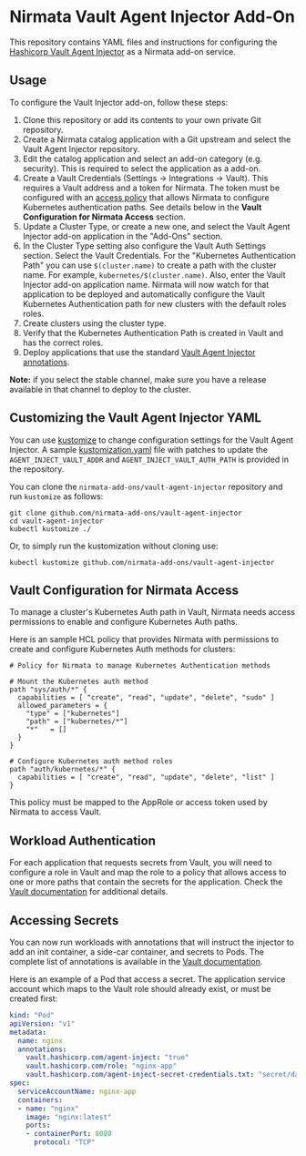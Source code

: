 # Nirmata Vault Agent Injector Add-On

This repository contains YAML files and instructions for configuring the [Hashicorp Vault Agent Injector](https://www.vaultproject.io/docs/platform/k8s/injector) as a Nirmata add-on service.

## Usage

To configure the Vault Injector add-on, follow these steps:
1. Clone this repository or add its contents to your own private Git repository. 
3. Create a Nirmata catalog application with a Git upstream and select the Vault Agent Injector repository.
4. Edit the catalog application and select an add-on category (e.g. security). This is required to select the application as a add-on.
5. Create a Vault Credentials (Settings -> Integrations -> Vault). This requires a Vault address and a token for Nirmata. The token must be configured with an [access policy](#vault-configuration-for-nirmata-access) that allows Nirmata to configure Kubernetes authentication paths. See details below in the **Vault Configuration for Nirmata Access** section. 
5. Update a Cluster Type, or create a new one, and select the Vault Agent Injector add-on application in the "Add-Ons" section.
6. In the Cluster Type setting also configure the Vault Auth Settings section. Select the Vault Credentials. For the "Kubernetes Authentication Path" you can use `$(cluster.name)` to create a path with the cluster name. For example, `kubernetes/$(cluster.name)`. Also, enter the Vault Injector add-on application name. Nirmata will now watch for that application to be deployed and automatically configure the Vault Kubernetes Authentication path for new clusters with the default roles roles.
6. Create clusters using the cluster type.
7. Verify that the Kubernetes Authentication Path is created in Vault and has the correct roles.
8. Deploy applications that use the standard [Vault Agent Injector annotations](https://www.vaultproject.io/docs/platform/k8s/injector/annotations). 

**Note:** if you select the stable channel, make sure you have a release available in that channel to deploy to the cluster. 

## Customizing the Vault Agent Injector YAML

You can use [kustomize](https://kubernetes-sigs.github.io/kustomize/) to change configuration settings for the Vault Agent Injector. A sample [kustomization.yaml](kustomization.yaml) file with patches to update the `AGENT_INJECT_VAULT_ADDR` and `AGENT_INJECT_VAULT_AUTH_PATH` is provided in the repository.

You can clone the `nirmata-add-ons/vault-agent-injector` repository and run `kustomize` as follows:

```
git clone github.com/nirmata-add-ons/vault-agent-injector
cd vault-agent-injector
kubectl kustomize ./
```

Or, to simply run the kustomization without cloning use: 

```
kubectl kustomize github.com/nirmata-add-ons/vault-agent-injector
```

## Vault Configuration for Nirmata Access

To manage a cluster's Kubernetes Auth path in Vault, Nirmata needs access permissions to enable and configure Kubernetes Auth paths. 

Here is an sample HCL policy that provides Nirmata with permissions to create and configure Kubernetes Auth methods for clusters:

```
# Policy for Nirmata to manage Kubernetes Authentication methods

# Mount the Kubernetes auth method
path "sys/auth/*" {
  capabilities = [ "create", "read", "update", "delete", "sudo" ]
  allowed_parameters = {
    "type" = ["kubernetes"]
    "path" = ["kubernetes/*"]
    "*"   = []
  }
}

# Configure Kubernetes auth method roles
path "auth/kubernetes/*" {
  capabilities = [ "create", "read", "update", "delete", "list" ]
}
```

This policy must be mapped to the AppRole or access token used by Nirmata to access Vault.

## Workload Authentication

For each application that requests secrets from Vault, you will need to configure a role in Vault and map the role to a policy that allows access to one or more paths that contain the secrets for the application. Check the [Vault documentation](https://www.vaultproject.io/docs/auth/kubernetes.html#configuration) for additional details.

## Accessing Secrets

You can now run workloads with annotations that will instruct the injector to add an init container, a side-car container, and secrets to Pods. The complete list of annotations is available in the [Vault documentation](https://www.vaultproject.io/docs/platform/k8s/injector/annotations).

Here is an example of a Pod that access a secret. The application service account which maps to the Vault role should already exist, or must be created first:

```yaml
kind: "Pod"
apiVersion: "v1"
metadata:
  name: nginx
  annotations:
    vault.hashicorp.com/agent-inject: "true"
    vault.hashicorp.com/role: "nginx-app"
    vault.hashicorp.com/agent-inject-secret-credentials.txt: "secret/data/nginx/config"
spec:
  serviceAccountName: nginx-app
  containers:
  - name: "nginx"
    image: "nginx:latest"
    ports:
    - containerPort: 8080
      protocol: "TCP"
 
```



